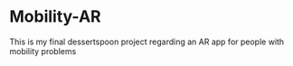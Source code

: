 # Mobility-AR
This is my final dessertspoon project regarding an AR app for people with mobility problems
